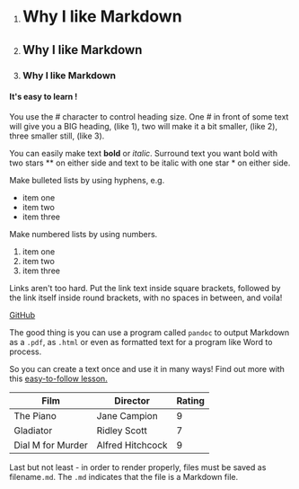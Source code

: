 1. # Why I like Markdown
2. ## Why I like Markdown
3. ### Why I like Markdown

#### It's easy to learn !

You use the # character to control heading size. One # in front of some text will give you a BIG heading, (like 1), two will make it a bit smaller, (like 2), three smaller still, (like 3). 

You can easily make text **bold** or *italic*. Surround text you want bold with two stars ** on either side and text to be italic with one star * on either side.

Make bulleted lists by using hyphens, e.g.

- item one
- item two
- item three

Make numbered lists by using numbers.

1. item one
2. item two
3. item three

Links aren't too hard. Put the link text inside square brackets, followed by the link itself inside round brackets, with no spaces in between, and voila!

[GitHub](https://github.com)

The good thing is you can use a program called `pandoc` to output Markdown as a `.pdf`, as `.html` or even as formatted text for a program like Word to process.

So you can create a text once and use it in many ways! Find out more with this [easy-to-follow lesson.](https://programminghistorian.org/en/lessons/sustainable-authorship-in-plain-text-using-pandoc-and-markdown)  

Film | Director | Rating
---|---|---
The Piano| Jane Campion | 9
Gladiator | Ridley Scott| 7
Dial M for Murder | Alfred Hitchcock | 9

Last but not least - in order to render properly, files must be saved as filename`.md`. The `.md` indicates that the file is a Markdown file.
